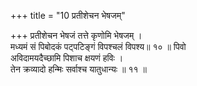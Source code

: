 +++
title = "10 प्रतीशेचन भेषजम्"

+++
प्रतीशेचन भेषजं तत्ते कृणोमि भेषजम् ।  
मध्यमं सं पिबोदकं पट्पटिङ्गं विपश्चलं विपश्य॥ १० ॥ पिवो  
अविदामयदैच्छामि पिशाच क्षयणं हविः ।  
तेन क्रव्यादो हन्मिः सर्वाश्च यातुधान्यः ॥ ११ ॥